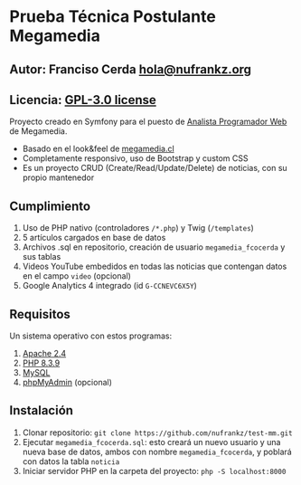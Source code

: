 # Prueba Técnica Postulante Megamedia

## Autor: Franciso Cerda <hola@nufrankz.org>
## Licencia: [GPL-3.0 license](https://github.com/nufrankz/test-mm?tab=GPL-3.0-1-ov-file#readme)

Proyecto creado en Symfony para el puesto de [Analista Programador Web](https://mega.trabajando.cl/empleos/ofertas/5719355/Analista-Programador---WEB.html) de Megamedia.

- Basado en el look&feel de [megamedia.cl](https://megamedia.cl/)
- Completamente responsivo, uso de Bootstrap y custom CSS
- Es un proyecto CRUD (Create/Read/Update/Delete) de noticias, con su propio mantenedor

## Cumplimiento

1. Uso de PHP nativo (controladores `/*.php`) y Twig (`/templates`)
2. 5 artículos cargados en base de datos
3. Archivos .sql en repositorio, creación de usuario `megamedia_fcocerda` y sus tablas
4. Videos YouTube embedidos en todas las noticias que contengan datos en el campo `video` (opcional)
5. Google Analytics 4 integrado (id `G-CCNEVC6X5Y`)


## Requisitos

Un sistema operativo con estos programas:
1. [Apache 2.4](https://www.apachelounge.com/download/)
2. [PHP 8.3.9](https://php.net)
3. [MySQL](https://www.mysql.com/products/community/)
4. [phpMyAdmin](https://www.phpmyadmin.net/) (opcional)

## Instalación

1. Clonar repositorio: `git clone https://github.com/nufrankz/test-mm.git`
2. Ejecutar `megamedia_fcocerda.sql`: esto creará un nuevo usuario y una nueva base de datos, ambos con nombre `megamedia_fcocerda`, y poblará con datos la tabla `noticia`
3. Iniciar servidor PHP en la carpeta del proyecto: `php -S localhost:8000`